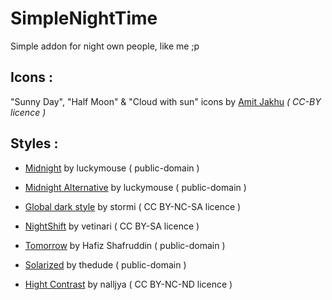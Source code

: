 # SimpleNightTime
Simple addon for night own people, like me ;p 



Icons :
-------

"Sunny Day", "Half Moon" & "Cloud with sun" icons by [Amit Jakhu](http://www.flaticon.com/authors/amit-jakhu) *( CC-BY licence )*


Styles :
--------

- [Midnight](https://userstyles.org/styles/23516/) by luckymouse ( public-domain )

- [Midnight Alternative](https://userstyles.org/styles/47391/) by luckymouse ( public-domain )

- [Global dark style](https://userstyles.org/styles/31267/) by stormi ( CC BY-NC-SA licence )

- [NightShift](https://userstyles.org/styles/18192/) by vetinari ( CC BY-SA licence )

- [Tomorrow](https://userstyles.org/styles/118481/) by Hafiz Shafruddin ( public-domain )

- [Solarized](https://userstyles.org/styles/98305/) by thedude ( public-domain )

- [Hight Contrast](https://userstyles.org/styles/101643/) by nalljya ( CC BY-NC-ND licence )